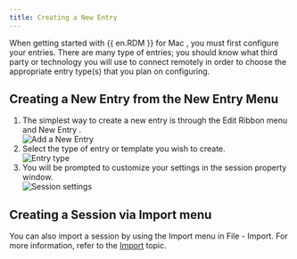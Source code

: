 ```yaml
---
title: Creating a New Entry
---
```

When getting started with {{ en.RDM }} for Mac , you must first configure your entries. There are many type of entries; you should know what third party or technology you will use to connect remotely in order to choose the appropriate entry type(s) that you plan on configuring. 

## Creating a New Entry from the New Entry Menu 

1. The simplest way to create a new entry is through the Edit Ribbon menu and New Entry .  
![Add a New Entry](https://webdevolutions.azureedge.net/docs/en/rdm/mac/clip11000.png) 
1. Select the type of entry or template you wish to create.  
![Entry type](https://webdevolutions.azureedge.net/docs/en/rdm/mac/clip11001.png) 
1. You will be prompted to customize your settings in the session property window.  
![Session settings](https://webdevolutions.azureedge.net/docs/en/rdm/mac/clip10295.png) 

## Creating a Session via Import menu 

You can also import a session by using the Import menu in File - Import. For more information, refer to the [Import](/rdm/mac/commands/file/import/sessions/) topic. 

